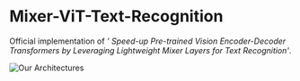 # Mixer-ViT-Text-Recognition


Official implementation of *'
Speed-up Pre-trained Vision Encoder-Decoder Transformers by Leveraging Lightweight Mixer Layers for Text Recognition'*.

![Our Architectures](https://github.com/dparres/Mixer-ViT-Text-Recognition/assets/114649578/5055292d-4159-4197-91f6-84de8d64e9e9)
